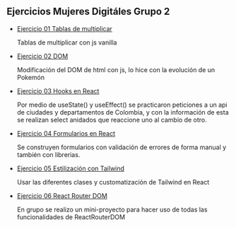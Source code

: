 ## Ejercicios Mujeres Digitáles Grupo 2

- [Ejercicio 01 Tablas de multiplicar](01_Ejercicio_Multiplicar/multiplicar.js)
    
    Tablas de multiplicar con js vanilla

-  [Ejercicio 02 DOM](02_DOM)

    Modificación del DOM de html con js, lo hice con la evolución de un Pokemón

-  [Ejercicio 03 Hooks en React](03_React_Semana_2)

    Por medio de useState() y useEffect() se practicaron peticiones a un api de ciudades y departamentos de Colombia, y con la información de esta se realizan select anidados que reaccione uno al cambio de otro.

-  [Ejercicio 04 Formularios en React]()

    Se construyen formularios con validación de errores de forma manual y también con librerias.

-  [Ejercicio 05 Estilización con Tailwind]()

    Usar las diferentes clases y customatización de Tailwind en React

-  [Ejercicio 06 React Router DOM](06_ReactRouter_Grupo_A)

    En grupo se realizo un mini-proyecto para hacer uso de todas las funcionalidades de ReactRouterDOM

    